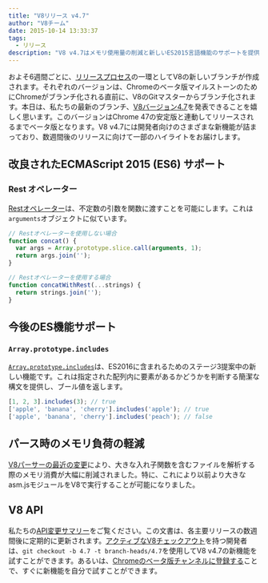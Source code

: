 ```yaml
---
title: "V8リリース v4.7"
author: "V8チーム"
date: 2015-10-14 13:33:37
tags:
  - リリース
description: "V8 v4.7はメモリ使用量の削減と新しいES2015言語機能のサポートを提供します。"
---
```

およそ6週間ごとに、[リリースプロセス](https://v8.dev/docs/release-process)の一環としてV8の新しいブランチが作成されます。それぞれのバージョンは、Chromeのベータ版マイルストーンのためにChromeがブランチ化される直前に、V8のGitマスターからブランチ化されます。本日は、私たちの最新のブランチ、[V8バージョン4.7](https://chromium.googlesource.com/v8/v8.git/+log/branch-heads/4.7)を発表できることを嬉しく思います。このバージョンはChrome 47の安定版と連動してリリースされるまでベータ版となります。V8 v4.7には開発者向けのさまざまな新機能が詰まっており、数週間後のリリースに向けて一部のハイライトをお届けします。

<!--truncate-->
## 改良されたECMAScript 2015 (ES6) サポート

### Rest オペレーター

[Restオペレーター](https://developer.mozilla.org/en/docs/Web/JavaScript/Reference/Functions/rest_parameters)は、不定数の引数を関数に渡すことを可能にします。これは`arguments`オブジェクトに似ています。

```js
// Restオペレーターを使用しない場合
function concat() {
  var args = Array.prototype.slice.call(arguments, 1);
  return args.join('');
}

// Restオペレーターを使用する場合
function concatWithRest(...strings) {
  return strings.join('');
}
```

## 今後のES機能サポート

### `Array.prototype.includes`

[`Array.prototype.includes`](https://developer.mozilla.org/en-US/docs/Web/JavaScript/Reference/Global_Objects/Array/includes)は、ES2016に含まれるためのステージ3提案中の新しい機能です。これは指定された配列内に要素があるかどうかを判断する簡潔な構文を提供し、ブール値を返します。

```js
[1, 2, 3].includes(3); // true
['apple', 'banana', 'cherry'].includes('apple'); // true
['apple', 'banana', 'cherry'].includes('peach'); // false
```

## パース時のメモリ負荷の軽減

[V8パーサーの最近の変更](https://code.google.com/p/v8/issues/detail?id=4392)により、大きな入れ子関数を含むファイルを解析する際のメモリ消費が大幅に削減されました。特に、これにより以前より大きなasm.jsモジュールをV8で実行することが可能になりました。

## V8 API

私たちの[API変更サマリー](https://docs.google.com/document/d/1g8JFi8T_oAE_7uAri7Njtig7fKaPDfotU6huOa1alds/edit)をご覧ください。この文書は、各主要リリースの数週間後に定期的に更新されます。[アクティブなV8チェックアウト](https://v8.dev/docs/source-code#using-git)を持つ開発者は、`git checkout -b 4.7 -t branch-heads/4.7`を使用してV8 v4.7の新機能を試すことができます。あるいは、[Chromeのベータ版チャンネルに登録する](https://www.google.com/chrome/browser/beta.html)ことで、すぐに新機能を自分で試すことができます。
